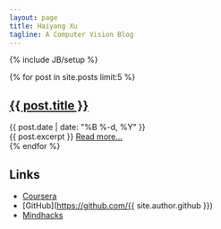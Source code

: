 ```yaml
---
layout: page
title: Haiyang Xu	
tagline: A Computer Vision Blog
---
```

{% include JB/setup %}

{% for post in site.posts limit:5 %}
<article class="post-preview">
  <h2 class="post-title">
    <a href="{{ post.url | relative_url }}">{{ post.title }}</a>
  </h2>
  
  <div class="post-meta">
    <time datetime="{{ post.date | date_to_xmlschema }}">
      {{ post.date | date: "%B %-d, %Y" }}
    </time>
  </div>

  <div class="post-excerpt">
    {{ post.excerpt }}
    <a href="{{ post.url | relative_url }}" class="read-more">Read more...</a>
  </div>
</article>
{% endfor %}

## Links
- [Coursera](https://www.coursera.org)
- [GitHub](https://github.com/{{ site.author.github }})
- [Mindhacks](http://mindhacks.cn)